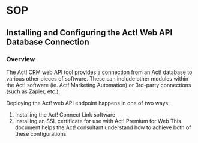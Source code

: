 # SOP

## Installing and Configuring the Act! Web API Database Connection

### Overview
The Act! CRM web API tool provides a connection from an Act! database to various other pieces of software. These can
include other modules within the Act! software (ie. Act! Marketing Automation) or 3rd-party connections (such as
Zapier, etc.).

Deploying the Act! web API endpoint happens in one of two ways:
1) Installing the Act! Connect Link software
2) Installing an SSL certificate for use with Act! Premium for Web
This document helps the Act! consultant understand how to achieve both of these configurations.